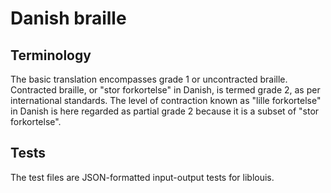 # Danish braille
## Terminology
The basic translation encompasses grade 1 or uncontracted braille. Contracted braille, or "stor forkortelse" in Danish, is termed grade 2, as per international standards. The level of contraction known as "lille forkortelse" in Danish is here regarded as partial grade 2 because it is a subset of "stor forkortelse".
## Tests
The test files are JSON-formatted input-output tests for liblouis.